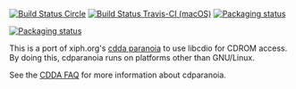 [![Build Status Circle](https://circleci.com/gh/rocky/libcdio-paranoia.svg?&style=shield)](https://circleci.com/gh/rocky/libcdio-paranoia) [![Build Status Travis-CI (macOS)](https://travis-ci.org/rocky/libcdio-paranoia.svg?branch=master)](https://travis-ci.org/rocky/libcdio-paranoia) [![Packaging status](https://repology.org/badge/tiny-repos/libcdio-paranoia.svg)](https://repology.org/project/libcdio-paranoia/versions)

[![Packaging status](https://repology.org/badge/vertical-allrepos/libcdio-paranoia.svg)](https://repology.org/project/libcdio-paranoia/versions)



This is a port of xiph.org's [cdda paranoia](https://www.xiph.org/paranoia/) to use libcdio for CDROM access. By doing this, cdparanoia runs on platforms other than GNU/Linux.

See the [CDDA FAQ](https://www.xiph.org/paranoia/faq.html) for more information about cdparanoia.
